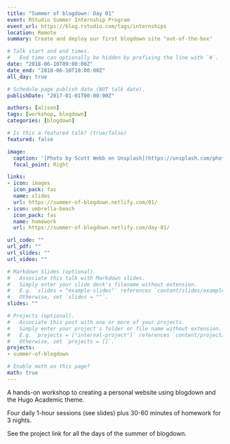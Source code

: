 ```yaml
---
title: "Summer of blogdown: Day 01"
event: RStudio Summer Internship Program
event_url: https://blog.rstudio.com/tags/internships
location: Remote
summary: Create and deploy our first blogdown site "out-of-the-box"

# Talk start and end times.
#   End time can optionally be hidden by prefixing the line with `#`.
date: "2018-06-10T09:00:00Z"
date_end: "2018-06-10T10:00:00Z"
all_day: true

# Schedule page publish date (NOT talk date).
publishDate: "2017-01-01T00:00:00Z"

authors: [alison]
tags: [workshop, blogdown]
categories: [blogdown]

# Is this a featured talk? (true/false)
featured: false

image:
  caption: '[Photo by Scott Webb on Unsplash](https://unsplash.com/photos/hD_qdaSO7Aw)'
  focal_point: Right

links:
- icon: images
  icon_pack: fas
  name: slides
  url: https://summer-of-blogdown.netlify.com/01/
- icon: umbrella-beach
  icon_pack: fas
  name: homework
  url: https://summer-of-blogdown.netlify.com/day-01/

url_code: ""
url_pdf: ""
url_slides: ""
url_video: ""

# Markdown Slides (optional).
#   Associate this talk with Markdown slides.
#   Simply enter your slide deck's filename without extension.
#   E.g. `slides = "example-slides"` references `content/slides/example-slides.md`.
#   Otherwise, set `slides = ""`.
slides: ""

# Projects (optional).
#   Associate this post with one or more of your projects.
#   Simply enter your project's folder or file name without extension.
#   E.g. `projects = ["internal-project"]` references `content/project/deep-learning/index.md`.
#   Otherwise, set `projects = []`.
projects:
- summer-of-blogdown

# Enable math on this page?
math: true
---
```



A hands-on workshop to creating a personal website using blogdown and the Hugo Academic theme.

Four daily 1-hour sessions (see slides) plus 30-60 minutes of homework for 3 nights.

See the project link for all the days of the summer of blogdown.